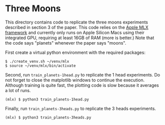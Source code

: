 # Three Moons

This directory contains code to replicate the three moons experiments
described in section 3 of the paper.  This code relies on the [Apple
MLX framework](https://github.com/ml-explore/mlx) and currently only
runs on Apple Silicon Macs using their integrated GPU, requiring at
least 16GB of RAM (more is better.)  Note that the code says "planets"
whenever the paper says "moons".

First create a virtual python environment with the required packages:
```
$ ./create_venv.sh ~/venv/mlx
$ source ~/venv/mlx/bin/activate
```

Second, run `train_planets-1head.py` to replicate the 1 head
experiments.  Do not forget to close the matplotlib windows to
continue the execution.  Although training is quite fast, the plotting
code is slow because it averages a lot of runs.
```
(mlx) $ python3 train_planets-1head.py
```

Finally, run `train_planets-3heads.py` to replicate the 3 heads experiments.
```
(mlx) $ python3 train_planets-3heads.py
```

